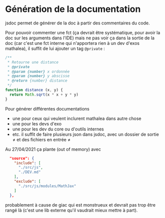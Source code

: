 # Génération de la documentation

jsdoc permet de générer de la doc à partir des commentaires du code.

Pour pouvoir commenter une fct (ça devrait être systématique, pour avoir la doc sur les arguments dans l'IDE) mais ne pas voir ça dans la sortie de la doc (car c'est une fct interne qui n'apportera rien à un dev d'exos mathalea), il suffit de lui ajouter un tag `@private` :
```js
/**
 * Retourne une distance
 * @private
 * @param {number} x ordonnée
 * @param {number} y abscisse
 * @return {number} distance 
 */
function distance (x, y) {
  return Math.sqrt(x * x + y * y)
}
```

Pour générer différentes documentations
* une pour ceux qui veulent inclurent mathalea dans autre chose
* une pour les devs d'exo
* une pour les dev du core ou d'outils internes
* etc.
il suffit de faire plusieurs json dans jsdoc, avec un dossier de sortie ≠ et des fichiers en entrée ≠
  
Au 27/04/2021 ça plante (out of memory) avec 
```json
  "source": {
    "include": [
      "./src/js",
      "./DEV.md"
    ],
    "exclude": [
      "./src/js/modules/MathJax"
    ]
  },
```
probablement à cause de giac qui est monstrueux et devrait pas trop être rangé là (c'est une lib externe qu'il vaudrait mieux mettre à part).
